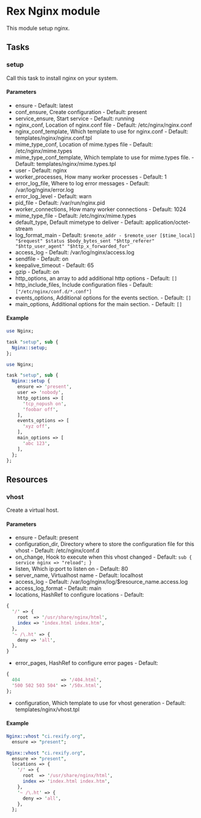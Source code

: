 # Rex Nginx module

This module setup nginx.

## Tasks

### setup

Call this task to install nginx on your system.

#### Parameters

* ensure - Default: latest
* conf_ensure, Create configuration - Default: present
* service_ensure, Start service - Default: running
* nginx_conf, Location of nginx.conf file - Default: /etc/nginx/nginx.conf
* nginx_conf_template, Which template to use for nginx.conf - Default: templates/nginx/nginx.conf.tpl
* mime_type_conf, Location of mime.types file - Default: /etc/nginx/mime.types
* mime_type_conf_template, Which template to use for mime.types file. - Default: templates/nginx/mime.types.tpl
* user - Default: nginx
* worker_processes, How many worker processes - Default: 1
* error_log_file, Where to log error messages - Default: /var/log/nginx/error.log
* error_log_level - Default: warn
* pid_file - Default: /var/run/nginx.pid
* worker_connections, How many worker connections - Default: 1024
* mime_type_file - Default: /etc/nginx/mime.types
* default_type, Default mimetype to deliver - Default: application/octet-stream
* log_format_main - Default: `$remote_addr - $remote_user [$time_local] "$request" $status $body_bytes_sent "$http_referer" "$http_user_agent" "$http_x_forwarded_for"`
* access_log - Default: /var/log/nginx/access.log
* sendfile - Default: on
* keepalive_timeout - Default: 65
* gzip - Default: on
* http_options, an array to add additional http options - Default: `[]`
* http_include_files, Include configuration files - Default: `["/etc/nginx/conf.d/*.conf"]`
* events_options, Additional options for the events section. - Default: `[]`
* main_options, Additional options for the main section. - Default: `[]`

#### Example

```perl
use Nginx;

task "setup", sub {
  Nginx::setup;
};
```

```perl
use Nginx;

task "setup", sub {
  Nginx::setup {
    ensure => 'present',
    user => 'nobody',
    http_options => [
      'tcp_nopush on',
      'foobar off',
    ],
    events_options => [
      'xyz off',
    ],
    main_options => [
      'abc 123',
    ],
  };
};
```


## Resources

### vhost

Create a virtual host.

#### Parameters

* ensure - Default: present
* configuration_dir, Directory where to store the configuration file for this vhost - Default: /etc/nginx/conf.d
* on_change, Hook to execute when this vhost changed - Default: `sub { service nginx => "reload"; }`
* listen, Which ip:port to listen on - Default: 80
* server_name, Virtualhost name - Default: localhost
* access_log - Default: /var/log/nginx/log/$resource_name.access.log
* access_log_format - Default: main
* locations, HashRef to configure locations - Default:
```perl
{
  '/' => {
    root  => '/usr/share/nginx/html',
    index => 'index.html index.htm',
  },
  '~ /\.ht' => {
    deny => 'all',
  },
}
```

* error_pages, HashRef to configure error pages - Default:
```perl
{
  404               => '/404.html',
  '500 502 503 504' => '/50x.html',
};
```
* configuration, Which template to use for vhost generation - Default: templates/nginx/vhost.tpl


#### Example

```perl
Nginx::vhost "ci.rexify.org",
  ensure => "present";
```

```perl
Nginx::vhost "ci.rexify.org",
  ensure => "present",
  locations => {
    '/' => {
      root  => '/usr/share/nginx/html',
      index => 'index.html index.htm',
    },
    '~ /\.ht' => {
      deny => 'all',
    },
  };
```
